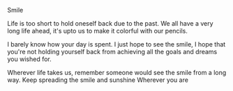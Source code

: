 Smile

Life is too short to hold oneself back due to the past. We all have a very long life ahead, it's upto us to make it colorful with our pencils.

I barely know how your day is spent. I just hope to see the smile, I hope that you're not holding yourself back from achieving all the goals and dreams you wished for.

Wherever life takes us, remember someone would see the smile from a long way. Keep spreading the smile and sunshine Wherever you are